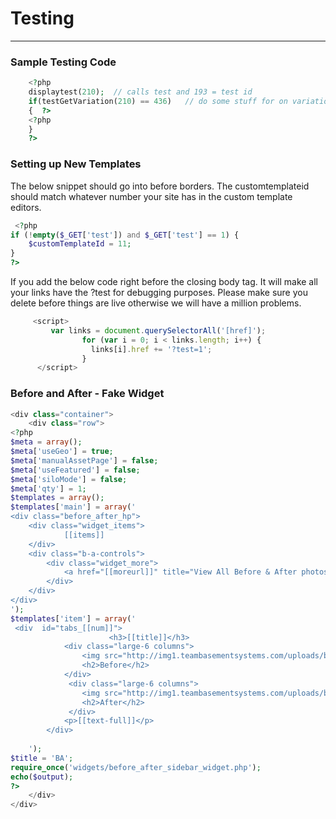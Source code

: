# <i class="far fa-calendar-check"></i> Testing
***
### Sample Testing Code
```php
    <?php
    displaytest(210);  // calls test and 193 = test id
    if(testGetVariation(210) == 436)   // do some stuff for on variation 436 = variation# 
    {  ?>
    <?php
    }
    ?>

```


### Setting up New Templates 

The below snippet should go into before borders. The customtemplateid should match whatever number your site has in the custom template editors. 

```php
 <?php
if (!empty($_GET['test']) and $_GET['test'] == 1) {
    $customTemplateId = 11;
}
?>

```



If you add the below code right before the closing body tag. It will make all your links have the ?test for debugging purposes. Please make sure you delete before things are live otherwise we will have a million problems. 
```js
     <script>
         var links = document.querySelectorAll('[href]');
                for (var i = 0; i < links.length; i++) {
                  links[i].href += '?test=1';
                }
      </script>
```
      
      
     
### Before and After - Fake Widget

```php
<div class="container">
    <div class="row">
<?php
$meta = array();
$meta['useGeo'] = true;
$meta['manualAssetPage'] = false;
$meta['useFeatured'] = false;
$meta['siloMode'] = false;
$meta['qty'] = 1;
$templates = array();
$templates['main'] = array('
<div class="before_after_hp">
    <div class="widget_items">
            [[items]]
    </div>
    <div class="b-a-controls">
        <div class="widget_more">
            <a href="[[moreurl]]" title="View All Before & After photos">View More</a>
        </div>
    </div>
</div>
');
$templates['item'] = array('
 <div  id="tabs_[[num]]">
                      <h3>[[title]]</h3>
            <div class="large-6 columns">
                <img src="http://img1.teambasementsystems.com/uploads/before_after/700_525/[[company_id]]/[[before-photo]]" alt="[[alt]]" />
                <h2>Before</h2>   
            </div>
             <div class="large-6 columns">
                <img src="http://img1.teambasementsystems.com/uploads/before_after/700_525/[[company_id]]/[[after-photo]]" alt="[[alt]]" />
                <h2>After</h2>
             </div>
            <p>[[text-full]]</p>
        </div>
 
    ');
$title = 'BA';
require_once('widgets/before_after_sidebar_widget.php');
echo($output);
?>
    </div>
</div>
```
